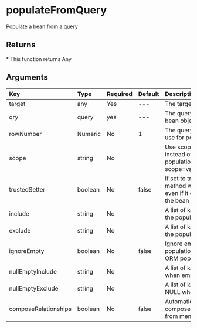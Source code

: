 # populateFromQuery

Populate a bean from a query

## Returns

 \* This function returns Any

## Arguments

| Key | Type | Required | Default | Description |
| :--- | :--- | :--- | :--- | :--- |
| target | any | Yes | --- | The target to populate |
| qry | query | yes | --- | The query to populate the bean object with |
| rowNumber | Numeric | No | 1 | The query row number to use for population |
| scope | string | No |  | Use scope injection instead of setters population. Ex: scope=variables.instance. |
| trustedSetter | boolean | No | false | If set to true, the setter method will be called even if it does not exist in the bean |
| include | string | No |  | A list of keys to include in the population |
| exclude | string | No |  | A list of keys to include in the population |
| ignoreEmpty | boolean | No | false | Ignore empty values on populations, great for ORM population |
| nullEmptyInclude | string | No |  | A list of keys to NULL when empty |
| nullEmptyExclude | string | No |  | A list of keys to NOT NULL when empty |
| composeRelationships | boolean | No | false | Automatically attempt to compose relationships from memento |

